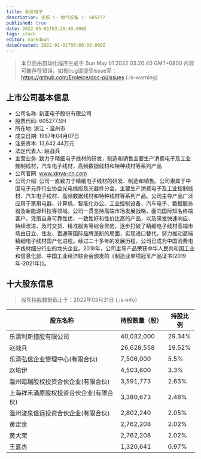 ```yaml
---
title: 新亚电子
description: 主板 \- 电气设备 \- 605277
published: true
date: 2022-05-01T03:20:40.000Z
tags: stock
editor: markdown
dateCreated: 2022-01-01T00:00:00.000Z
---
```


> 本页面由自动化程序生成于 Sun May 01 2022 03:20:40 GMT+0800
> 内容可能存在错误，如有bug请提交issue至：https://github.com/Eroleice/doc-pi/issues
{.is-warning}

## 上市公司基本信息
- 公司名称: 新亚电子股份有限公司
- 股票代码: 605277.SH
- 所在地: 浙江 - 温州市
- 成立日期: 1987年04月07日
- 注册资本: 13,642.44万元
- 法定代表人: 赵战兵
- 主营业务: 致力于精细电子线材的研发，制造和销售主要生产消费电子及工业控制线材，汽车电子线材，高频数据线材和特种线材等系列产品
- 公司官网: www.xinya-cn.com
- 公司介绍: 公司一直致力于精细电子线材的研发、制造和销售。公司隶属于中国电子元件行业协会光电线缆及光器件分会，主要生产消费电子及工业控制线材、汽车电子线材、高频数据线材和特种线材等系列产品。公司主导产品广泛应用于家用电器、计算机、智能化办公、工业控制设备、汽车电子、数据服务器及新能源科技等领域。公司一贯坚持高端市场发展战略，面向国际知名终端客户，凭借自身可靠性优、一致性好和性价比高的产品，以及研发快速响应、持续改进、及时交货、精准服务等综合优势，逐步打破了精细电子线材高端市场由日立、住友、百通等国际品牌垄断的局面，实现进口替代，努力推动高端精细电子线材国产化进程。经过二十多年的发展历程，公司已成为中国消费电子线材细分行业的龙头企业。2018年，公司主导产品荣获中华人民共和国工业和信息化部、中国工业经济联合会颁发的《制造业单项冠军产品证书(2019年-2021年)》。


## 十大股东信息
> 股东持股数据截止于：2022年03月31日
{.is-info}

| 股东名称 | 持股数量（股） | 持股比例 |
| --- | --- | --- |
| 乐清利新控股有限公司 | 40,032,000 | 29.34% |
| 赵战兵 | 26,628,558 | 19.52% |
| 乐清弘信企业管理中心(有限合伙) | 7,506,000 | 5.5% |
| 赵培伊 | 4,503,600 | 3.3% |
| 温州瓯瑞股权投资合伙企业(有限合伙) | 3,591,773 | 2.63% |
| 上海祥禾涌原股权投资合伙企业(有限合伙) | 3,380,673 | 2.48% |
| 温州浚泉信远投资合伙企业(有限合伙) | 2,802,240 | 2.05% |
| 黄定余 | 2,762,208 | 2.02% |
| 黄大荣 | 2,762,208 | 2.02% |
| 王嘉杰 | 1,320,641 | 0.97% |





